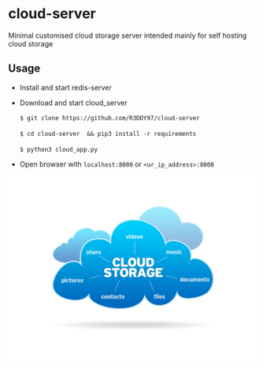 # cloud-server
Minimal customised cloud storage server intended mainly for self hosting cloud storage 

## Usage

* Install and start redis-server

* Download and start cloud_server

    ```
    $ git clone https://github.com/R3DDY97/cloud-server

    $ cd cloud-server  && pip3 install -r requirements

    $ python3 cloud_app.py
    ```


* Open browser with `localhost:8000` or `<ur_ip_address>:8000`



![Cloud storage server ](https://raw.githubusercontent.com/R3DDY97/cloud-server/master/static/pics/cs2.jpg)
